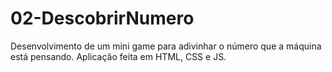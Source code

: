 # 02-DescobrirNumero

Desenvolvimento de um mini game para adivinhar o número que a máquina está pensando.
Aplicação feita em HTML, CSS e JS.